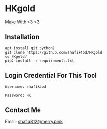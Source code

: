 # HKgold
Make With <3 <3

## Installation

```
apt install git python2
git clone https://github.com/shafik4bd/HKgold
cd HKgold/
pip2 install -r requirements.txt
```

## Login Credential For This Tool

```
Username: shafik4bd

Password: HK
```
## Contact Me


Email: shafiq812@merry.pink

